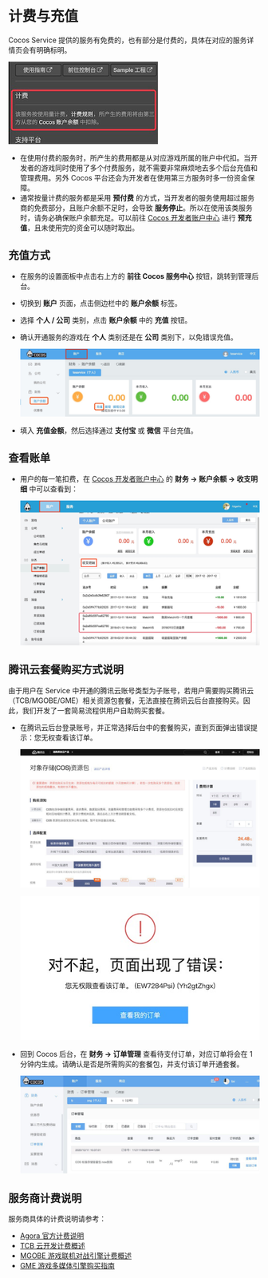 # 计费与充值

Cocos Service 提供的服务有免费的，也有部分是付费的，具体在对应的服务详情页会有明确标明。

![](image/panel-detail-billing.jpg)

* 在使用付费的服务时，所产生的费用都是从对应游戏所属的账户中代扣。当开发者的游戏同时使用了多个付费服务，就不需要非常麻烦地去多个后台充值和管理费用。另外 Cocos 平台还会为开发者在使用第三方服务时多一份资金保障。
* 通常按量计费的服务都是采用 **预付费** 的方式，当开发者的服务使用超过服务商的免费部分，且账户余额不足时，会导致 **服务停止**。所以在使用该类服务时，请务必确保账户余额充足。可以前往 [Cocos 开发者账户中心](https://account.cocos.com/) 进行 **预充值**，且未使用完的资金可以随时取出。

## 充值方式

- 在服务的设置面板中点击右上方的 **前往 Cocos 服务中心** 按钮，跳转到管理后台。
- 切换到 **账户** 页面，点击侧边栏中的 **账户余额** 标签。
- 选择 **个人 / 公司** 类别，点击 **账户余额** 中的 **充值** 按钮。
- 确认开通服务的游戏在 **个人** 类别还是在 **公司** 类别下，以免错误充值。

    ![](image/console-balance.jpg)

- 填入 **充值金额**，然后选择通过 **支付宝** 或 **微信** 平台充值。

## 查看账单

- 用户的每一笔扣费，在 [Cocos 开发者账户中心](https://account.cocos.com/) 的 **财务 -> 账户余额 -> 收支明细** 中可以查看到：

    ![](image/console-billing.jpg)

## 腾讯云套餐购买方式说明

由于用户在 Service 中开通的腾讯云账号类型为子账号，若用户需要购买腾讯云（TCB/MGOBE/GME）相关资源包套餐，无法直接在腾讯云后台直接购买。因此，我们开发了一套简易流程供用户自助购买套餐。

- 在腾讯云后台登录账号，并正常选择后台中的套餐购买，直到页面弹出错误提示：您无权查看该订单。

    ![](image/tencloud-buy.jpg)

    ![](image/tencloud-error.jpg)

- 回到 Cocos 后台，在 **财务 -> 订单管理** 查看待支付订单，对应订单将会在 1 分钟内生成。请确认是否是所需购买的套餐包，并支付该订单开通套餐。

    ![](image/tencloud-order.jpg)

## 服务商计费说明

服务商具体的计费说明请参考：

- [Agora 官方计费说明](https://docs.agora.io/cn/Voice/billing_rtc?platform=All%20Platforms)
- [TCB 云开发计费概述](https://cloud.tencent.com/document/product/876/18864)
- [MGOBE 游戏联机对战引擎计费概述](https://cloud.tencent.com/document/product/1038/33293)
- [GME 游戏多媒体引擎购买指南](https://cloud.tencent.com/document/product/607/38500)